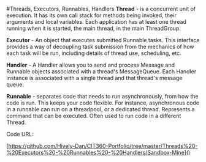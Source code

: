 #Threads, Executors, Runnables, Handlers
**Thread** - is a concurrent unit of execution. It has its own call stack for methods being invoked, their arguments and local variables. Each application has at least one thread running when it is started, the main thread, in the main ThreadGroup.

**Executor** - An object that executes submitted Runnable tasks. This interface provides a way of decoupling task submission from the mechanics of how each task will be run, including details of thread use, scheduling, etc.

**Handler** - A Handler allows you to send and process Message and Runnable objects associated with a thread's MessageQueue. Each Handler instance is associated with a single thread and that thread's message queue.

**Runnable** - separates code that needs to run asynchronously, from how the code is run. This keeps your code flexible. For instance, asynchronous code in a runnable can run on a threadpool, or a dedicated thread. Represents a command that can be executed. Often used to run code in a different Thread.

Code URL:

[https://github.com/Hively-Dan/CIT360-Portfolio/tree/master/Threads%20-%20Executors%20-%20Runnables%20-%20Handlers/Sandbox-Mine]()

